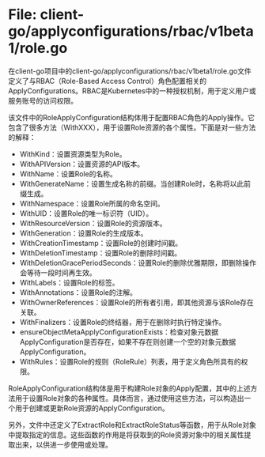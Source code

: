 # File: client-go/applyconfigurations/rbac/v1beta1/role.go

在client-go项目中的client-go/applyconfigurations/rbac/v1beta1/role.go文件定义了与RBAC（Role-Based Access Control）角色配置相关的ApplyConfigurations。RBAC是Kubernetes中的一种授权机制，用于定义用户或服务账号的访问权限。

该文件中的RoleApplyConfiguration结构体用于配置RBAC角色的Apply操作。它包含了很多方法（WithXXX），用于设置Role资源的各个属性。下面是对一些方法的解释：

- WithKind：设置资源类型为Role。
- WithAPIVersion：设置资源的API版本。
- WithName：设置Role的名称。
- WithGenerateName：设置生成名称的前缀。当创建Role时，名称将以此前缀生成。
- WithNamespace：设置Role所属的命名空间。
- WithUID：设置Role的唯一标识符（UID）。
- WithResourceVersion：设置Role的资源版本。
- WithGeneration：设置Role的生成版本。
- WithCreationTimestamp：设置Role的创建时间戳。
- WithDeletionTimestamp：设置Role的删除时间戳。
- WithDeletionGracePeriodSeconds：设置Role的删除优雅期限，即删除操作会等待一段时间再生效。
- WithLabels：设置Role的标签。
- WithAnnotations：设置Role的注解。
- WithOwnerReferences：设置Role的所有者引用，即其他资源与该Role存在关联。
- WithFinalizers：设置Role的终结器，用于在删除时执行特定操作。
- ensureObjectMetaApplyConfigurationExists：检查对象元数据ApplyConfiguration是否存在，如果不存在则创建一个空的对象元数据ApplyConfiguration。
- WithRules：设置Role的规则（RoleRule）列表，用于定义角色所具有的权限。

RoleApplyConfiguration结构体是用于构建Role对象的Apply配置，其中的上述方法用于设置Role对象的各种属性。具体而言，通过使用这些方法，可以构造出一个用于创建或更新Role资源的ApplyConfiguration。

另外，文件中还定义了ExtractRole和ExtractRoleStatus等函数，用于从Role对象中提取指定的信息。这些函数的作用是将获取到的Role资源对象中的相关属性提取出来，以供进一步使用或处理。

